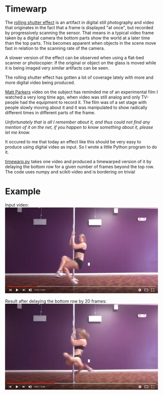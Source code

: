 # Timewarp
The [rolling shutter effect](https://en.wikipedia.org/wiki/Rolling_shutter) is an artifact in digital still photography and video that originates in the fact that a frame is displayed "at once", but recorded by progressively scanning the sensor. That means in a typical video frame taken by a digital camera the bottom parts show the world at a later time than the top parts. This becomes apparent when objects in the scene move fast in relation to the scanning rate of the camera. 

A slower version of the effect can be observed when using a flat-bed scanner or photocopier: If the original or object on the glass is moved while it is being imaged very similar artifacts can be seen.

The rolling shutter effect has gotten a lot of coverage lately with more and more digital video being produced.

[Matt Parkers](https://www.youtube.com/watch?v=nP1elMR5qjc) video on the subject has reminded me of an experimental film I watched a very long time ago, when video was still analog and only TV-people had the equipment to record it. The film was of a set stage with people slowly moving about it and it was manipulated to show radically different times in different parts of the frame.

*Unfortunately that is all I remember about it, and thus could not find any mention of it on the net, if you happen to know something about it, please let me know.*

It occured to me that today an effect like this should be very easy to produce using digital video as input. So I wrote a little Python program to do it.

[timewarp.py](https://github.com/MarianAldenhoevel/Timewarp/blob/master/timewarp.py) takes one video and produced a timewarped version of it by delaying the bottom row for a given number of frames beyond the top row. The code uses numpy and scikit-video and is bordering on trivial 

# Example
Input video:
[![Watch the video](https://raw.githubusercontent.com/MarianAldenhoevel/Timewarp/master/img/poledance_raw.png)](https://www.youtube.com/watch?v=y2Ps1YbHQD4)

Result after delaying the bottom row by 20 frames:
[![Watch the video](https://raw.githubusercontent.com/MarianAldenhoevel/Timewarp/master/img/poledance_timewarped.png)](https://www.youtube.com/watch?v=z8zBFOQINXM)
